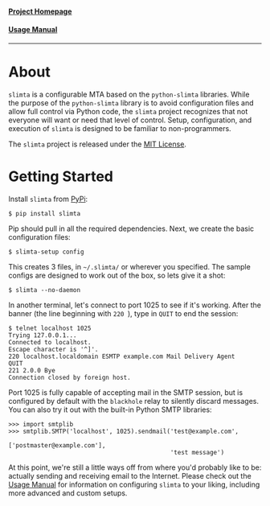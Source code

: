 #### [Project Homepage][1]
#### [Usage Manual][2]

--------------------

About
=====

`slimta` is a configurable MTA based on the `python-slimta` libraries. While
the purpose of the `python-slimta` library is to avoid configuration files and
allow full control via Python code, the `slimta` project recognizes that not
everyone will want or need that level of control. Setup, configuration, and
execution of `slimta` is designed to be familiar to non-programmers.

The `slimta` project is released under the [MIT License][3].

Getting Started
===============

Install `slimta` from [PyPi][4]:

```console
$ pip install slimta
```

Pip should pull in all the required dependencies. Next, we create the basic
configuration files:

```console
$ slimta-setup config
```

This creates 3 files, in `~/.slimta/` or wherever you specified. The sample
configs are designed to work out of the box, so lets give it a shot:

```console
$ slimta --no-daemon
```

In another terminal, let's connect to port 1025 to see if it's working. After
the banner (the line beginning with `220 `), type in `QUIT` to end the session:

```console
$ telnet localhost 1025
Trying 127.0.0.1...
Connected to localhost.
Escape character is '^]'.
220 localhost.localdomain ESMTP example.com Mail Delivery Agent
QUIT
221 2.0.0 Bye
Connection closed by foreign host.
```

Port 1025 is fully capable of accepting mail in the SMTP session, but is
configured by default with the `blackhole` relay to silently discard messages.
You can also try it out with the built-in Python SMTP libraries:

```pycon
>>> import smtplib
>>> smtplib.SMTP('localhost', 1025).sendmail('test@example.com',
                                             ['postmaster@example.com'],
                                             'test message')
```

At this point, we're still a little ways off from where you'd probably like to
be: actually sending and receiving email to the Internet. Please check out the
[Usage Manual][2] for information on configuring `slimta` to your liking,
including more advanced and custom setups.

[1]: http://slimta.org/
[2]: http://slimta.org/latest/manual/slimta.html
[3]: http://opensource.org/licenses/MIT
[4]: https://pypi.python.org/pypi/slimta/
